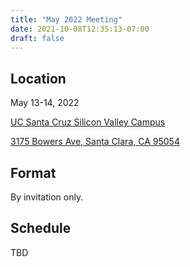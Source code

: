 ```yaml
---
title: "May 2022 Meeting"
date: 2021-10-08T12:35:13-07:00
draft: false
---
```


## Location

May 13-14, 2022

[UC Santa Cruz Silicon Valley Campus](https://siliconvalley.ucsc.edu/)

[3175 Bowers Ave, Santa Clara, CA 95054](https://g.page/ucscext?share)

## Format

By invitation only.

## Schedule

TBD
